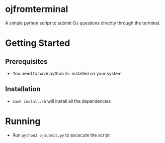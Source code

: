 # ojfromterminal
A simple python script to submit OJ questions directly through the terminal.

# Getting Started

## Prerequisites
- You need to have python 3+ installed on your system

## Installation
- `bash install.sh` will install all the dependencies

# Running
- Run `python3 ojsubmit.py` to excecute the script

